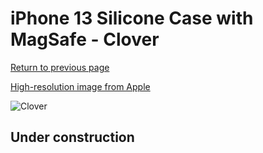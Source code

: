 # iPhone 13 Silicone Case with MagSafe - Clover

[Return to previous page](/iphone_13)

[High-resolution image from Apple](https://store.storeimages.cdn-apple.com/8756/as-images.apple.com/is/MM2F3?wid=4500&hei=4500&fmt=png)

<div style="width: 500px"><img src="/everyphone/MM2F3.png" alt="Clover"></div>

## Under construction
